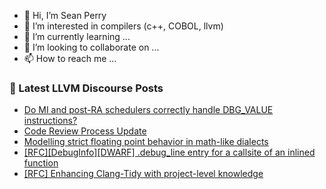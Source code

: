 - 👋 Hi, I’m Sean Perry
- 👀 I’m interested in compilers (c++, COBOL, llvm)
- 🌱 I’m currently learning ...
- 💞️ I’m looking to collaborate on ...
- 📫 How to reach me ...

<!---
s66perry/s66perry is a ✨ special ✨ repository because its `README.md` (this file) appears on your GitHub profile.
You can click the Preview link to take a look at your changes.
--->
### 📕 Latest LLVM Discourse Posts

<!-- DISCOURSE-LLVM:START -->
- [Do MI and post-RA schedulers correctly handle DBG_VALUE instructions?](https://discourse.llvm.org/t/do-mi-and-post-ra-schedulers-correctly-handle-dbg-value-instructions/63926#post_4)
- [Code Review Process Update](https://discourse.llvm.org/t/code-review-process-update/63964#post_8)
- [Modelling strict floating point behavior in math-like dialects](https://discourse.llvm.org/t/modelling-strict-floating-point-behavior-in-math-like-dialects/63000#post_10)
- [[RFC][DebugInfo][DWARF] .debug_line entry for a callsite of an inlined function](https://discourse.llvm.org/t/rfc-debuginfo-dwarf-debug-line-entry-for-a-callsite-of-an-inlined-function/62984#post_12)
- [[RFC] Enhancing Clang-Tidy with project-level knowledge](https://discourse.llvm.org/t/rfc-enhancing-clang-tidy-with-project-level-knowledge/63960#post_2)
<!-- DISCOURSE-LLVM:END -->
